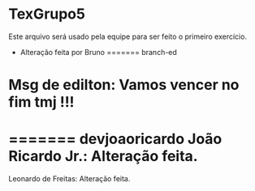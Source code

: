 # TexGrupo5

Este arquivo será usado pela equipe para ser feito o primeiro exercício. 


- Alteração feita por Bruno
=======
branch-ed

# Msg de edilton: Vamos vencer no fim tmj !!!
=======
devjoaoricardo
João Ricardo Jr.: Alteração feita.
=======
Leonardo de Freitas: Alteração feita.




